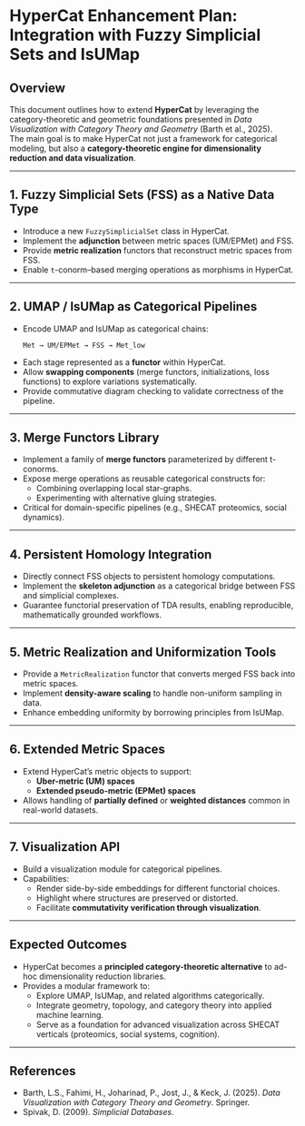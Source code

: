 # HyperCat Enhancement Plan: Integration with Fuzzy Simplicial Sets and IsUMap

## Overview
This document outlines how to extend **HyperCat** by leveraging the category-theoretic and geometric foundations presented in *Data Visualization with Category Theory and Geometry* (Barth et al., 2025).  
The main goal is to make HyperCat not just a framework for categorical modeling, but also a **category-theoretic engine for dimensionality reduction and data visualization**.

---

## 1. Fuzzy Simplicial Sets (FSS) as a Native Data Type
- Introduce a new `FuzzySimplicialSet` class in HyperCat.
- Implement the **adjunction** between metric spaces (UM/EPMet) and FSS.
- Provide **metric realization** functors that reconstruct metric spaces from FSS.
- Enable `t`-conorm–based merging operations as morphisms in HyperCat.

---

## 2. UMAP / IsUMap as Categorical Pipelines
- Encode UMAP and IsUMap as categorical chains:
  ```
  Met → UM/EPMet → FSS → Met_low
  ```
- Each stage represented as a **functor** within HyperCat.
- Allow **swapping components** (merge functors, initializations, loss functions) to explore variations systematically.
- Provide commutative diagram checking to validate correctness of the pipeline.

---

## 3. Merge Functors Library
- Implement a family of **merge functors** parameterized by different t-conorms.
- Expose merge operations as reusable categorical constructs for:
  - Combining overlapping local star-graphs.
  - Experimenting with alternative gluing strategies.
- Critical for domain-specific pipelines (e.g., SHECAT proteomics, social dynamics).

---

## 4. Persistent Homology Integration
- Directly connect FSS objects to persistent homology computations.
- Implement the **skeleton adjunction** as a categorical bridge between FSS and simplicial complexes.
- Guarantee functorial preservation of TDA results, enabling reproducible, mathematically grounded workflows.

---

## 5. Metric Realization and Uniformization Tools
- Provide a `MetricRealization` functor that converts merged FSS back into metric spaces.
- Implement **density-aware scaling** to handle non-uniform sampling in data.
- Enhance embedding uniformity by borrowing principles from IsUMap.

---

## 6. Extended Metric Spaces
- Extend HyperCat’s metric objects to support:
  - **Uber-metric (UM) spaces**
  - **Extended pseudo-metric (EPMet) spaces**
- Allows handling of **partially defined** or **weighted distances** common in real-world datasets.

---

## 7. Visualization API
- Build a visualization module for categorical pipelines.
- Capabilities:
  - Render side-by-side embeddings for different functorial choices.
  - Highlight where structures are preserved or distorted.
  - Facilitate **commutativity verification through visualization**.

---

## Expected Outcomes
- HyperCat becomes a **principled category-theoretic alternative** to ad-hoc dimensionality reduction libraries.
- Provides a modular framework to:
  - Explore UMAP, IsUMap, and related algorithms categorically.
  - Integrate geometry, topology, and category theory into applied machine learning.
  - Serve as a foundation for advanced visualization across SHECAT verticals (proteomics, social systems, cognition).

---

## References
- Barth, L.S., Fahimi, H., Joharinad, P., Jost, J., & Keck, J. (2025). *Data Visualization with Category Theory and Geometry*. Springer.  
- Spivak, D. (2009). *Simplicial Databases*.
